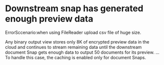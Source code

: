 Downstream snap has generated enough preview data
==================================================


ErrorSccenario:when using FileReader upload csv file of huge size.

Any binary output view stores only 8K of encrypted preview data in the cloud and continues to stream remaining data until the
downstream document Snap gets enough data to output 50 documents for its preview. ... 
To handle this case, the caching is enabled only for document Snaps.
